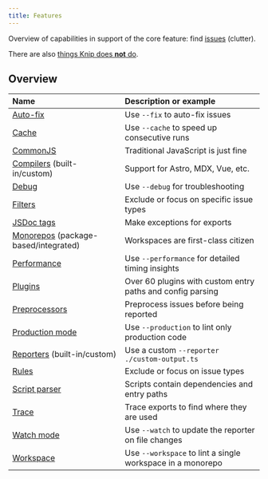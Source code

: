 ```yaml
---
title: Features
---
```


Overview of capabilities in support of the core feature: find [issues][1]
(clutter).

There are also [things Knip does **not** do][2].

## Overview

| Name                                       | Description or example                                     |
| :----------------------------------------- | :--------------------------------------------------------- |
| [Auto-fix][3]                              | Use `--fix` to auto-fix issues                             |
| [Cache][4]                                 | Use `--cache` to speed up consecutive runs                 |
| [CommonJS][5]                              | Traditional JavaScript is just fine                        |
| [Compilers][6] (built-in/custom)           | Support for Astro, MDX, Vue, etc.                          |
| [Debug][7]                                 | Use `--debug` for troubleshooting                          |
| [Filters][8]                               | Exclude or focus on specific issue types                   |
| [JSDoc tags][9]                            | Make exceptions for exports                                |
| [Monorepos][10] (package-based/integrated) | Workspaces are first-class citizen                         |
| [Performance][11]                          | Use `--performance` for detailed timing insights           |
| [Plugins][12]                              | Over 60 plugins with custom entry paths and config parsing |
| [Preprocessors][13]                        | Preprocess issues before being reported                    |
| [Production mode][14]                      | Use `--production` to lint only production code            |
| [Reporters][15] (built-in/custom)          | Use a custom `--reporter ./custom-output.ts`               |
| [Rules][16]                                | Exclude or focus on issue types                            |
| [Script parser][17]                        | Scripts contain dependencies and entry paths               |
| [Trace][18]                                | Trace exports to find where they are used                  |
| [Watch mode][19]                           | Use `--watch` to update the reporter on file changes       |
| [Workspace][20]                            | Use `--workspace` to lint a single workspace in a monorepo |

[1]: ../reference/issue-types.md
[2]: ../reference/unsupported.md
[3]: ../features/auto-fix.mdx
[4]: ../reference/cli.md#--cache
[5]: ../guides/working-with-commonjs.md
[6]: ../features/compilers.md
[7]: ../guides/troubleshooting.md#issues-reported-by-knip
[8]: ../features/rules-and-filters.md#filters
[9]: ../reference/jsdoc-tsdoc-tags.md
[10]: ../features/monorepos-and-workspaces.md
[11]: ../reference/cli.md#--performance
[12]: ../explanations/plugins.md
[13]: ../features/reporters.md#preprocessors
[14]: ../features/production-mode.md
[15]: ../features/reporters.md
[16]: ../features/rules-and-filters.md#rules
[17]: ../features/script-parser.md
[18]: ../guides/troubleshooting.md#trace
[19]: ../reference/cli.md#--watch
[20]: ../features/monorepos-and-workspaces#lint-a-single-workspace

